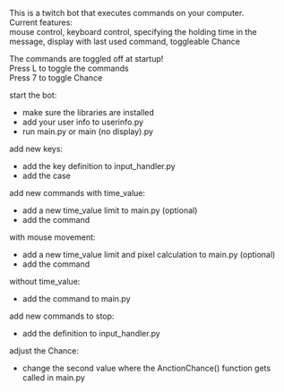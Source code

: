 This is a twitch bot that executes commands on your computer.\
Current features:\
mouse control, keyboard control, specifying the holding time in the message, display with last used command, toggleable Chance

The commands are toggled off at startup!\
Press L to toggle the commands\
Press 7 to toggle Chance
  
start the bot:
- make sure the libraries are installed
- add your user info to userinfo.py
- run main.py or main (no display).py
  
add new keys:
- add the key definition to input_handler.py
- add the case
  
add new commands with time_value:
- add a new time_value limit to main.py (optional)
- add the command
  
with mouse movement:
- add a new time_value limit and pixel calculation to main.py (optional)
- add the command
  
without time_value:
- add the command to main.py
  
add new commands to stop:
- add the definition to input_handler.py

adjust the Chance:
- change the second value where the AnctionChance() function gets called in main.py
